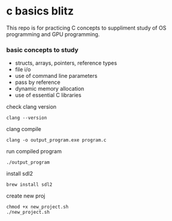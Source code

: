 
# c basics blitz
This repo is for practicing C concepts to suppliment study of 
OS programming and GPU programming.


### basic concepts to study
- structs, arrays, pointers, reference types
- file i/o 
- use of command line parameters
- pass by reference
- dynamic memory allocation
- use of essential C libraries

check clang version
```
clang --version
```

clang compile 
``` 
clang -o output_program.exe program.c
```
run compiled program
```
./output_program
```

install sdl2
```
brew install sdl2
```

create new proj
```
chmod +x new_project.sh
./new_project.sh
```
